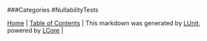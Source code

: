 ###Categories
#NullabilityTests

[Home](../../README.md) | [Table of Contents](../../TableOfContents.md) | 
This markdown was generated by [LUnit](https://github.com/CodeSingularity/LUnit), powered by [LCore](https://github.com/CodeSingularity/LCore) | 

